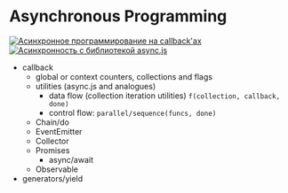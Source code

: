 Asynchronous Programming
===============
[![Асинхронное программирование на callback'ах](https://img.youtube.com/vi/z8Hg6zgi3yQ/0.jpg)](https://www.youtube.com/watch?v=z8Hg6zgi3yQ)
[![Асинхронность с библиотекой async.js](https://img.youtube.com/vi/XQ94wQc-erU/0.jpg)](https://www.youtube.com/watch?v=XQ94wQc-erU)

- callback
  - global or context counters, collections and flags
  - utilities (async.js and analogues)
    - data flow (collection iteration utilities) `f(collection, callback, done)`
    - control flow: `parallel/sequence(funcs, done)`
  - Chain/do
  - EventEmitter
  - Collector
  - Promises
    - async/await
  - Observable
- generators/yield

